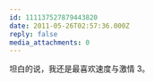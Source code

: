 ```yaml
---
id: 111137527879443820
date: 2011-05-26T02:57:36.000Z
reply: false
media_attachments: 0
---
```


坦白的说，我还是最喜欢速度与激情 3。

